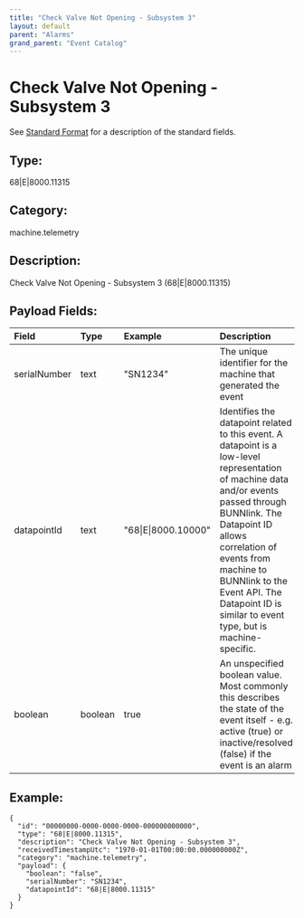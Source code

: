 ```yaml
---
title: "Check Valve Not Opening - Subsystem 3"
layout: default
parent: "Alarms"
grand_parent: "Event Catalog"
---
```


# Check Valve Not Opening - Subsystem 3

See [Standard Format](/event-subscriptions/event-format) for a description of the standard fields.

## Type:

68\|E\|8000.11315

## Category:

machine.telemetry

## Description: 

Check Valve Not Opening - Subsystem 3 (68\|E\|8000.11315)

## Payload Fields:

| Field | Type | Example | Description |
|:------|:-----|:--------|:------------|
| serialNumber | text | "SN1234" | The unique identifier for the machine that generated the event |
| datapointId | text | "68\|E\|8000.10000" | Identifies the datapoint related to this event. A datapoint is a low-level representation of machine data and/or events passed through BUNNlink. The Datapoint ID allows correlation of events from machine to BUNNlink to the Event API. The Datapoint ID is similar to event type, but is machine-specific. |
| boolean | boolean | true | An unspecified boolean value. Most commonly this describes the state of the event itself - e.g. active (true) or inactive/resolved (false) if the event is an alarm |

## Example:

```
{
  "id": "00000000-0000-0000-0000-000000000000",
  "type": "68|E|8000.11315",
  "description": "Check Valve Not Opening - Subsystem 3",
  "receivedTimestampUtc": "1970-01-01T00:00:00.000000000Z",
  "category": "machine.telemetry",
  "payload": {
    "boolean": "false",
    "serialNumber": "SN1234",
    "datapointId": "68|E|8000.11315"
  }
}
```
